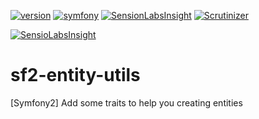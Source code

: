 [![version](https://img.shields.io/badge/version-1.0.0-green.svg)](https://github.com/steevanb/sf2-entity-utils/tree/1.0.0)
[![symfony](https://img.shields.io/badge/symfony-%3E%3D%202.3-blue.svg)](https://symfony.com/)
[![SensionLabsInsight](https://img.shields.io/badge/SensionLabsInsight-platinum-brightgreen.svg)](https://insight.sensiolabs.com/projects/0098ee02-6361-438d-a219-120ade5040ac/analyses/8)
[![Scrutinizer](https://img.shields.io/badge/scrutinizer-10%2F10-brightgreen.svg)](https://scrutinizer-ci.com/g/steevanb/sf2-entity-utils/inspections/d1049a19-8cba-4c43-ba2f-bf2f95004be9)

[![SensioLabsInsight](https://insight.sensiolabs.com/projects/0098ee02-6361-438d-a219-120ade5040ac/big.png)](https://insight.sensiolabs.com/projects/0098ee02-6361-438d-a219-120ade5040ac)

# sf2-entity-utils
[Symfony2] Add some traits to help you creating entities
